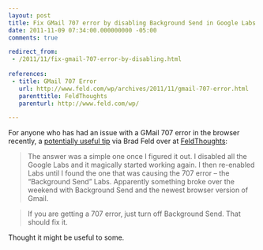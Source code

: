 ```yaml
---
layout: post
title: Fix GMail 707 error by disabling Background Send in Google Labs
date: 2011-11-09 07:34:00.000000000 -05:00
comments: true

redirect_from: 
 - /2011/11/fix-gmail-707-error-by-disabling.html
 
references:
 - title: GMail 707 Error
   url: http://www.feld.com/wp/archives/2011/11/gmail-707-error.html
   parenttitle: FeldThoughts
   parenturl: http://www.feld.com/wp/

---
```

For anyone who has had an issue with a GMail 707 error in the browser recently, a [potentially useful tip](http://www.feld.com/wp/archives/2011/11/gmail-707-error.html) via Brad Feld over at [FeldThoughts](http://www.feld.com/wp/):

>The answer was a simple one once I figured it out. I disabled all the Google Labs and it magically started working again. I then re-enabled Labs until I found the one that was causing the 707 error – the “Background Send” Labs. Apparently something broke over the weekend with Background Send and the newest browser version of Gmail.

>If you are getting a 707 error, just turn off Background Send. That should fix it.

Thought it might be useful to some.